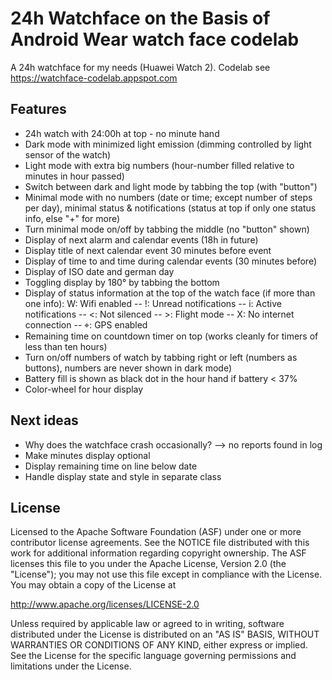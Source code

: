 24h Watchface on the Basis of Android Wear watch face codelab
=============================================================

A 24h watchface for my needs (Huawei Watch 2).  Codelab see https://watchface-codelab.appspot.com

Features
--------
   * 24h watch with 24:00h at top - no minute hand
   * Dark mode with minimized light emission (dimming controlled by light sensor of the watch)
   * Light mode with extra big numbers (hour-number filled relative to minutes in hour passed)
   * Switch between dark and light mode by tabbing the top (with "button")
   * Minimal mode with no numbers (date or time; except number of steps per day), minimal status & notifications (status at top if only one status info, else "+" for more)
   * Turn minimal mode on/off by tabbing the middle (no "button" shown)
   * Display of next alarm and calendar events (18h in future)
   * Display title of next calendar event 30 minutes before event
   * Display of time to and time during calendar events (30 minutes before)
   * Display of ISO date and german day
   * Toggling display by 180° by tabbing the bottom
   * Display of status information at the top of the watch face (if more than one info):  W: Wifi enabled -- !: Unread notifications -- i: Active notifications -- <: Not silenced -- >: Flight mode  -- X: No internet connection -- ⌖: GPS enabled
   * Remaining time on countdown timer on top (works cleanly for timers of less than ten hours)
   * Turn on/off numbers of watch by tabbing right or left (numbers as buttons), numbers are never shown in dark mode)
   * Battery fill is shown as black dot in the hour hand if battery < 37% 
   * Color-wheel for hour display
   
Next ideas
--------
   * Why does the watchface crash occasionally? --> no reports found in log
   * Make minutes display optional
   * Display remaining time on line below date
   * Handle display state and style in separate class

License
-------

Licensed to the Apache Software Foundation (ASF) under one or more contributor
license agreements.  See the NOTICE file distributed with this work for
additional information regarding copyright ownership.  The ASF licenses this
file to you under the Apache License, Version 2.0 (the "License"); you may not
use this file except in compliance with the License.  You may obtain a copy of
the License at

http://www.apache.org/licenses/LICENSE-2.0

Unless required by applicable law or agreed to in writing, software
distributed under the License is distributed on an "AS IS" BASIS, WITHOUT
WARRANTIES OR CONDITIONS OF ANY KIND, either express or implied.  See the
License for the specific language governing permissions and limitations under
the License.
